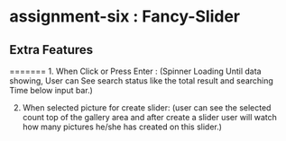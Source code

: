 # assignment-six : Fancy-Slider


<h2>Extra Features</h2>
=======
1. When Click or Press Enter :
  (Spinner Loading Until data showing, User can See search status like the total result and searching Time below input bar.)

2. When selected picture for create slider:
    (user can see the selected count top of the gallery area and after create a slider user will watch how many pictures he/she has created on this slider.)
